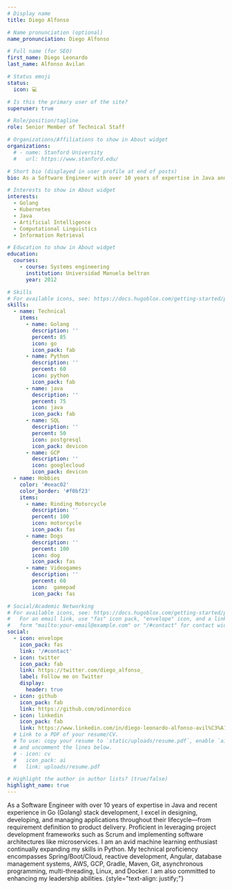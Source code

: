 ```yaml
---
# Display name
title: Diego Alfonso

# Name pronunciation (optional)
name_pronunciation: Diego Alfonso

# Full name (for SEO)
first_name: Diego Leonardo
last_name: Alfonso Avilan

# Status emoji
status:
  icon: 💻

# Is this the primary user of the site?
superuser: true

# Role/position/tagline
role: Senior Member of Technical Staff

# Organizations/Affiliations to show in About widget
organizations:
  # - name: Stanford University
  #   url: https://www.stanford.edu/

# Short bio (displayed in user profile at end of posts)
bio: As a Software Engineer with over 10 years of expertise in Java and recent experience in Go (Golang) stack development, I excel in designing, developing, and managing applications throughout their lifecycle—from requirement definition to product delivery.

# Interests to show in About widget
interests:
  - Golang
  - Kubernetes
  - Java
  - Artificial Intelligence
  - Computational Linguistics
  - Information Retrieval

# Education to show in About widget
education:
  courses:
    - course: Systems engineering
      institution: Universidad Manuela beltran
      year: 2012

# Skills
# For available icons, see: https://docs.hugoblox.com/getting-started/page-builder/#icons
skills:
  - name: Technical
    items:
      - name: Golang
        description: ''
        percent: 85
        icon: go
        icon_pack: fab
      - name: Python
        description: ''
        percent: 60
        icon: python
        icon_pack: fab
      - name: java
        description: ''
        percent: 75
        icon: java
        icon_pack: fab
      - name: SQL
        description: ''
        percent: 50
        icon: postgresql
        icon_pack: devicon
      - name: GCP
        description: ''
        icon: googlecloud
        icon_pack: devicon
  - name: Hobbies
    color: '#eeac02'
    color_border: '#f0bf23'
    items:
      - name: Rinding Motorcycle
        description: ''
        percent: 100
        icon: motorcycle
        icon_pack: fas
      - name: Dogs
        description: ''
        percent: 100
        icon: dog
        icon_pack: fas
      - name: Videogames
        description: ''
        percent: 60
        icon:  gamepad
        icon_pack: fas

# Social/Academic Networking
# For available icons, see: https://docs.hugoblox.com/getting-started/page-builder/#icons
#   For an email link, use "fas" icon pack, "envelope" icon, and a link in the
#   form "mailto:your-email@example.com" or "/#contact" for contact widget.
social:
  - icon: envelope
    icon_pack: fas
    link: '/#contact'
  - icon: twitter
    icon_pack: fab
    link: https://twitter.com/diego_alfonso_
    label: Follow me on Twitter
    display:
      header: true
  - icon: github
    icon_pack: fab
    link: https://github.com/odinnordico
  - icon: linkedin
    icon_pack: fab
    link: https://www.linkedin.com/in/diego-leonardo-alfonso-avil%C3%A1n-30267261/
  # Link to a PDF of your resume/CV.
  # To use: copy your resume to `static/uploads/resume.pdf`, enable `ai` icons in `params.yaml`,
  # and uncomment the lines below.
  # - icon: cv
  #   icon_pack: ai
  #   link: uploads/resume.pdf

# Highlight the author in author lists? (true/false)
highlight_name: true
---
```


As a Software Engineer with over 10 years of expertise in Java and recent experience in Go (Golang) stack development, I excel in designing, developing, and managing applications throughout their lifecycle—from requirement definition to product delivery. Proficient in leveraging project development frameworks such as Scrum and implementing software architectures like microservices. I am an avid machine learning enthusiast continually expanding my skills in Python. My technical proficiency encompasses Spring/Boot/Cloud, reactive development, Angular, database management systems, AWS, GCP, Gradle, Maven, Git, asynchronous programming, multi-threading, Linux, and Docker. I am also committed to enhancing my leadership abilities.
{style="text-align: justify;"}
